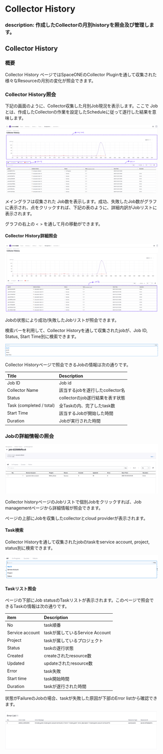 # Collector History

### description: 作成したCollectorの月別historyを照会及び管理します。

## Collector History

### 概要

Collector History ページではSpaceONEのCollector Pluginを通して収集された様々なResourceの月別の変化が照会できます。

### Collector History照会

下記の画面のように、Collector収集した月別Job現況を表示します。ここで Jobとは、作成したCollectorの作業を設定したScheduleに従って遂行した結果を意味します。

![](../.gitbook/assets/image%20%2826%29.png)

メイングラフは収集された Job数を表示します。成功、失敗したJob数がグラフに表示され、点をクリックすれば、下記の表のように、詳細内訳がJobリストに表示されます。

グラフの右上の `< >` を通して月の移動ができます。

#### Collector History詳細照会

![Collector History &#xC0C1;&#xC138; &#xC870;&#xD68C; ](../.gitbook/assets/image%20%2827%29.png)

Jobの状態により成功/失敗したJobリストが照会できます。

検索バーを利用して、Collector Historyを通して収集されたjobが、Job ID, Status, Start Time別に検索できます。

![Job &#xAC80;&#xC0C9; &#xD654;&#xBA74;](../.gitbook/assets/image%20%2821%29.png)

Collector Historyページで照会できるJobの情報は次の通りです。

| Title | Description |
| :--- | :--- |
| Job ID | Job id |
| Collector Name | 該当するjobを遂行したcollector名 |
| Status | collectorのjob遂行結果を表す状態 |
| Task \(completed / total\) | 全Taskの内、完了したtask数 |
| Start Time | 該当するJobが開始した時間 |
| Duration | Jobが実行された時間 |

### Jobの詳細情報の照会

![](../.gitbook/assets/image%20%2854%29.png)

Collector historyページのJobリストで個別Jobをクリックすれば、Job managementページから詳細情報が照会できます。

ページの上部にJobを収集したcollectorとcloud providerが表示されます。

#### Task検索

Collector Historyを通して収集されたjobのtaskをservice account, project, status別に検索できます。

![](../.gitbook/assets/image%20%2851%29.png)

#### Taskリスト照会

ページの下部にJob statusのTaskリストが表示されます。このページで照会できるTaskの情報は次の通りです。

| item | Description |
| :--- | :--- |
| No | task順番 |
| Service account | taskが属しているService Account |
| Project | taskが属しているプロジェクト |
| Status | taskの遂行状態 |
| Created | createされたresource数 |
| Updated | updateされたresource数 |
| Error | task失敗 |
| Start time | task開始時間 |
| Duration | taskが遂行された時間 |

状態がFailureのJobの場合、taskが失敗した原因が下部のError listから確認できます。

![Error List](../.gitbook/assets/image%20%2820%29.png)

